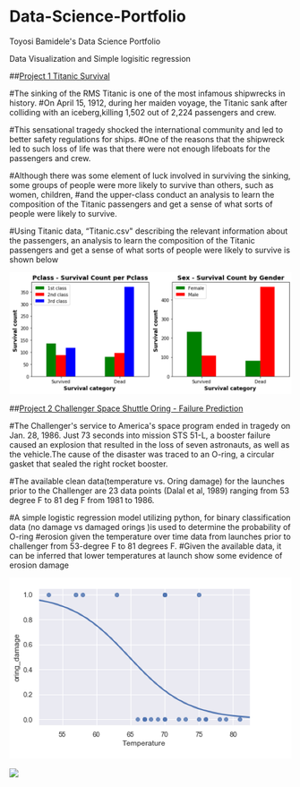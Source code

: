 # Data-Science-Portfolio
Toyosi Bamidele's Data Science Portfolio

Data Visualization and Simple logisitic regression

##[Project 1 Titanic Survival](https://github.com/toyosibamidele/Data-Science-Portfolio)

#The sinking of the RMS Titanic is one of the most infamous shipwrecks in history. 
#On April 15, 1912, during her maiden voyage, the Titanic sank after colliding with an iceberg,killing 1,502 out of 2,224 passengers and crew.

#This sensational tragedy shocked the international community and led to better safety regulations for ships. 
#One of the reasons that the shipwreck led to such loss of life was that there were not enough lifeboats for the passengers and crew. 

#Although there was some element of luck involved in surviving the sinking, some groups of people were more likely to survive than others, such as women, children, #and the upper-class conduct an analysis to learn the composition of the Titanic passengers and get a sense of what sorts of people were likely to survive.

#Using Titanic data, “Titanic.csv" describing the relevant information about the passengers, an analysis to learn the composition of the Titanic passengers and get a sense of what sorts of people were likely to survive is shown below

![](Images/Titanic%20Survival%20Data%20Visualization.png)

##[Project 2 Challenger Space Shuttle Oring - Failure Prediction](https://github.com/toyosibamidele/Data-Science-Portfolio)

#The Challenger's service to America's space program ended in tragedy on Jan. 28, 1986. Just 73 seconds into mission STS 51-L, a booster failure caused an explosion that resulted in the loss of seven astronauts, as well as the vehicle.The cause of the disaster was traced to an O-ring, a circular gasket that sealed the right rocket booster. 

#The available clean data(temperature vs. Oring damage) for the launches prior to the Challenger are 23 data points (Dalal et al, 1989) ranging from 53 degree F to 81 deg F from 1981 to 1986.

#A simple logistic regression model utilizing python, for binary classification data (no damage vs damaged orings )is used to determine the probability of O-ring #erosion given the temperature over time data from launches prior to challenger from 53-degree F to 81 degrees F.
#Given the available data, it can be inferred that lower temperatures at launch show some evidence of erosion damage

![](Images/challenger%20space%20shuttle%20oring%20damage.png)


<div class='tableauPlaceholder' id='viz1608418011266' style='position: relative'><noscript><a href='#'><img alt=' ' src='https:&#47;&#47;public.tableau.com&#47;static&#47;images&#47;Ma&#47;MarketTrendsduringaPandemic&#47;MarketTrrendsDashboard&#47;1_rss.png' style='border: none' /></a></noscript><object class='tableauViz'  style='display:none;'><param name='host_url' value='https%3A%2F%2Fpublic.tableau.com%2F' /> <param name='embed_code_version' value='3' /> <param name='path' value='views&#47;MarketTrendsduringaPandemic&#47;MarketTrrendsDashboard?:language=en&amp;:embed=y&amp;:display_count=y' /> <param name='toolbar' value='yes' /><param name='static_image' value='https:&#47;&#47;public.tableau.com&#47;static&#47;images&#47;Ma&#47;MarketTrendsduringaPandemic&#47;MarketTrrendsDashboard&#47;1.png' /> <param name='animate_transition' value='yes' /><param name='display_static_image' value='yes' /><param name='display_spinner' value='yes' /><param name='display_overlay' value='yes' /><param name='display_count' value='yes' /><param name='language' value='en' /></object></div>                <script type='text/javascript'>                    var divElement = document.getElementById('viz1608418011266');                    var vizElement = divElement.getElementsByTagName('object')[0];                    if ( divElement.offsetWidth > 800 ) { vizElement.style.minWidth='1500px';vizElement.style.maxWidth='2000px';vizElement.style.width='100%';vizElement.style.height='1527px';} else if ( divElement.offsetWidth > 500 ) { vizElement.style.minWidth='1500px';vizElement.style.maxWidth='2000px';vizElement.style.width='100%';vizElement.style.height='1527px';} else { vizElement.style.width='100%';vizElement.style.height='2227px';}                     var scriptElement = document.createElement('script');                    scriptElement.src = 'https://public.tableau.com/javascripts/api/viz_v1.js';                    vizElement.parentNode.insertBefore(scriptElement, vizElement);                </script>







